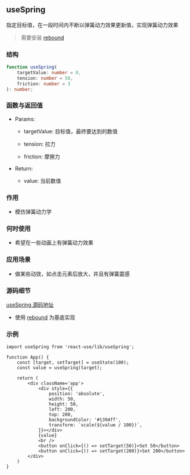 ## useSpring

指定目标值，在一段时间内不断以弹簧动力效果更新值，实现弹簧动力效果

> 需要安装 [rebound](https://www.npmjs.com/package/rebound)

### 结构

```ts
function useSpring(
    targetValue: number = 0,
    tension: number = 50,
    friction: number = 3
): number;
```

### 函数与返回值

- Params:

    - targetValue: 目标值，最终要达到的数值

    - tension: 拉力

    - friction: 摩擦力

- Return:

    - value: 当前数值

### 作用

- 模仿弹簧动力学

### 何时使用

- 希望在一些动画上有弹簧动力效果

### 应用场景

- 做某些动效，如点击元素后放大，并且有弹簧震感

### 源码细节

[useSpring 源码地址](https://github.com/streamich/react-use/blob/master/src/useSpring.ts)

- 使用 [rebound](https://www.npmjs.com/package/rebound) 为基底实现

### 示例

```tsx
import useSpring from 'react-use/lib/useSpring';

function App() {
    const [target, setTarget] = useState(100);
    const value = useSpring(target);

    return (
        <div className='app'>
            <div style={{
                position: 'absolute',
                width: 50,
                height: 50,
                left: 200,
                top: 200,
                backgroundColor: '#1394ff',
                transform: `scale(${value / 100})`,
            }}></div>
            {value}
            <br />
            <button onClick={() => setTarget(50)}>Set 50</button>
            <button onClick={() => setTarget(200)}>Set 200</button>
        </div>
    )
}
```
